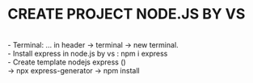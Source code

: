<h1>CREATE PROJECT NODE.JS BY VS</h1><br>
- Terminal: ... in header -> terminal -> new terminal.<br>
- Install express in node.js by vs : npm i express<br>
- Create template nodejs express ()<br>
-> npx express-generator -> npm install
